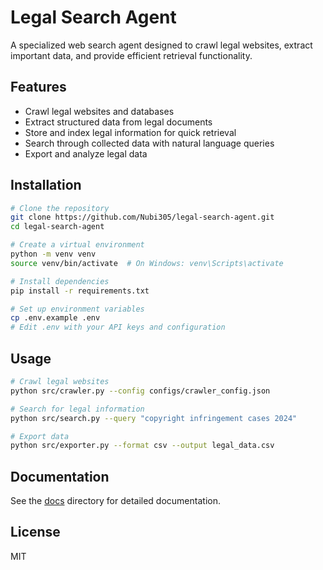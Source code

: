 # Legal Search Agent

A specialized web search agent designed to crawl legal websites, extract important data, and provide efficient retrieval functionality.

## Features

- Crawl legal websites and databases
- Extract structured data from legal documents
- Store and index legal information for quick retrieval
- Search through collected data with natural language queries
- Export and analyze legal data

## Installation

```bash
# Clone the repository
git clone https://github.com/Nubi305/legal-search-agent.git
cd legal-search-agent

# Create a virtual environment
python -m venv venv
source venv/bin/activate  # On Windows: venv\Scripts\activate

# Install dependencies
pip install -r requirements.txt

# Set up environment variables
cp .env.example .env
# Edit .env with your API keys and configuration
```

## Usage

```bash
# Crawl legal websites
python src/crawler.py --config configs/crawler_config.json

# Search for legal information
python src/search.py --query "copyright infringement cases 2024"

# Export data
python src/exporter.py --format csv --output legal_data.csv
```

## Documentation

See the [docs](docs/) directory for detailed documentation.

## License

MIT